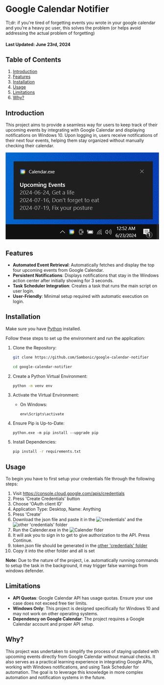 # Google Calendar Notifier

Tl;dr: if you're tired of forgetting events you wrote in your google calendar and you're a heavy pc user, this solves the problem (or helps avoid addressing the actual problem of forgetting)

#### Last Updated: June 23rd, 2024

## Table of Contents

1. [Introduction](#introduction)
2. [Features](#features)
3. [Installation](#installation)
4. [Usage](#usage)
5. [Limitations](#limitations)
6. [Why?](#why)

<a name="introduction"></a>
## Introduction

This project aims to provide a seamless way for users to keep track of their upcoming events by integrating with Google Calendar and displaying notifications on Windows 10. Upon logging in, users receive notifications of their next four events, helping them stay organized without manually checking their calendar.

![Screenshot one](images/s1.png)

<a name="features"></a>
## Features

- **Automated Event Retrieval**: Automatically fetches and display the top four upcoming events from Google Calendar.
- **Persistent Notifications**: Displays notifications that stay in the Windows action center after initially showing for 3 seconds.
- **Task Scheduler Integration**: Creates a task that runs the main script on user login.
- **User-Friendly**: Minimal setup required with automatic execution on login.

<a name="installation"></a>
## Installation

Make sure you have [Python](https://www.python.org/downloads/) installed.

Follow these steps to set up the environment and run the application:


1. Clone the Repository:
   ```bash
   git clone https://github.com/Sambonic/google-calendar-notifier
   ```
   ```bash
   cd google-calendar-notifier
   ```

2. Create a Python Virtual Environment:
   ```bash
   python -m venv env
   ```

3. Activate the Virtual Environment:
   - On Windows:
     ```
     env\Scripts\activate
     ```
4. Ensure Pip is Up-to-Date:
   ```
   python.exe -m pip install --upgrade pip
   ```
5. Install Dependencies:

   ```bash
   pip install -r requirements.txt
   ```

<a name="usage"></a>
## Usage

To begin you have to first setup your credentials file through the following steps:

1. Visit https://console.cloud.google.com/apis/credentials
2. Press 'Create Credentials' button
3. Choose 'OAuth client ID'
4. Application Type: Desktop, Name: Anything
5. Press 'Create'
6. Download the json file and paste it in the !['credentials'](https://github.com/Sambonic/google-calendar-notifier/tree/main/credentials) and the ![other 'credentials' folder](https://github.com/Sambonic/google-calendar-notifier/tree/main/output/Calendar/_internal/credentials)
7. Run the Calender.exe in the ![Calender flder](https://github.com/Sambonic/google-calendar-notifier/tree/main/output/Calendar)
8. It will ask you to sign in to get to give authorization to the API. Press Continue.
9. token.json file should be generated in the [other 'credentials' folder](https://github.com/Sambonic/google-calendar-notifier/tree/main/output/Calendar/_internal/credentials)
10. Copy it into the other folder and all is set

**Note:** Due to the nature of the project, i.e. automatically running commands to setup the task in the background, it may trigger false warnings from windows defender.

<a name="limitations"></a>
## Limitations

- **API Quotas**: Google Calendar API has usage quotas. Ensure your use case does not exceed free tier limits.
- **Windows Only**: This project is designed specifically for Windows 10 and may not work on other operating systems.
- **Dependency on Google Calendar**: The project requires a Google Calendar account and proper API setup.

<a name="why"></a>
## Why?

This project was undertaken to simplify the process of staying updated with upcoming events directly from Google Calendar without manual checks. It also serves as a practical learning experience in integrating Google APIs, working with Windows notifications, and using Task Scheduler for automation. The goal is to leverage this knowledge in more complex automation and notification systems in the future.
